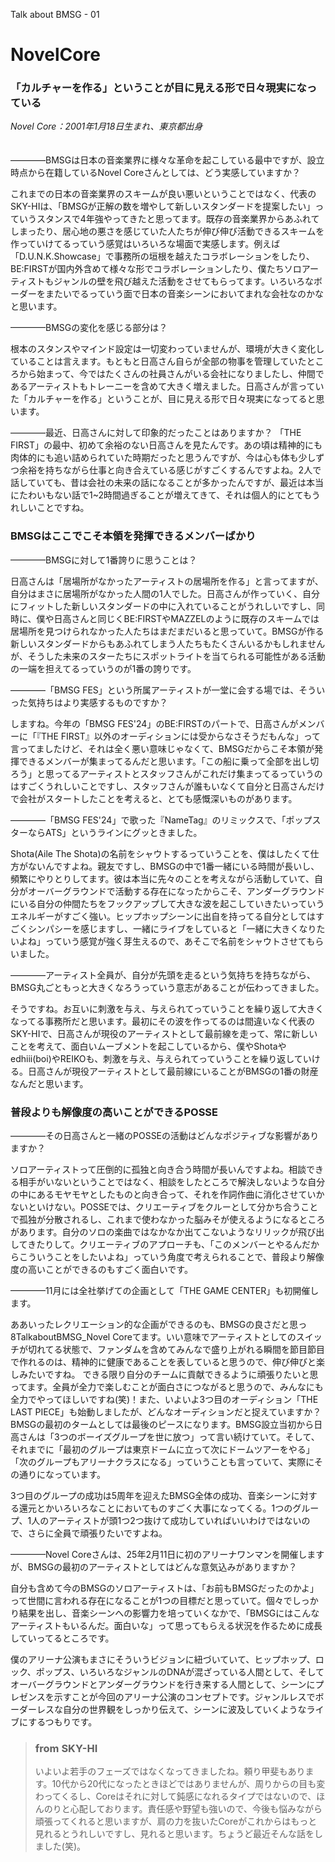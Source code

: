 Talk about BMSG - 01
# NovelCore
### 「カルチャーを作る」ということが目に見える形で日々現実になっている

*Novel Core：2001年1月18日生まれ、東京都出身*
<br/><br/><br/>
————BMSGは日本の音楽業界に様々な革命を起こしている最中ですが、設立時点から在籍しているNovel Coreさんとしては、どう実感していますか？

これまでの日本の音楽業界のスキームが良い悪いということではなく、代表のSKY-HIは、「BMSGが正解の数を増やして新しいスタンダードを提案したい」っていうスタンスで4年強やってきたと思ってます。既存の音楽業界からあふれてしまったり、居心地の悪さを感じていた人たちが伸び伸び活動できるスキームを作っていけてるっていう感覚はいろいろな場面で実感します。例えば「D.U.N.K.Showcase」で事務所の垣根を越えたコラボレーションをしたり、BE:FIRSTが国内外含めて様々な形でコラボレーションしたり、僕たちソロアーティストもジャンルの壁を飛び越えた活動をさせてもらってます。いろいろなボーダーをまたいでるっていう面で日本の音楽シーンにおいてまれな会社なのかなと思います。

————BMSGの変化を感じる部分は？

根本のスタンスやマインド設定は一切変わっていませんが、環境が大きく変化していることは言えます。もともと日高さん自らが全部の物事を管理していたところから始まって、今ではたくさんの社員さんがいる会社になりましたし、仲間であるアーティストもトレーニーを含めて大きく増えました。日高さんが言っていた「カルチャーを作る」ということが、目に見える形で日々現実になってると思います。

————最近、日高さんに対して印象的だったことはありますか？
「THE FIRST」の最中、初めて余裕のない日高さんを見たんです。あの頃は精神的にも肉体的にも追い詰められていた時期だったと思うんですが、今は心も体も少しずつ余裕を持ちながら仕事と向き合えている感じがすごくするんですよね。2人で話していても、昔は会社の未来の話になることが多かったんですが、最近は本当にたわいもない話で1~2時間過ぎることが増えてきて、それは個人的にとてもうれしいことですね。

### BMSGはここでこそ本領を発揮できるメンバーばかり

————BMSGに対して1番誇りに思うことは？

日高さんは「居場所がなかったアーティストの居場所を作る」と言ってますが、自分はまさに居場所がなかった人間の1人でした。日高さんが作っていく、自分にフィットした新しいスタンダードの中に入れていることがうれしいですし、同時に、僕や日高さんと同じくBE:FIRSTやMAZZELのように既存のスキームでは居場所を見つけられなかった人たちはまだまだいると思っていて。BMSGが作る新しいスタンダードからもあふれてしまう人たちもたくさんいるかもしれませんが、そうした未来のスターたちにスポットライトを当てられる可能性がある活動の一端を担えてるっていうのが1番の誇りです。

————「BMSG FES」という所属アーティストが一堂に会する場では、そういった気持ちはより実感するものですか？

しますね。今年の「BMSG FES'24」のBE:FIRSTのパートで、日高さんがメンバーに「『THE FIRST』以外のオーディションには受からなさそうだもんな」って言ってましたけど、それは全く悪い意味じゃなくて、BMSGだからこそ本領が発揮できるメンバーが集まってるんだと思います。「この船に乗って全部を出し切ろう」と思ってるアーティストとスタッフさんがこれだけ集まってるっていうのはすごくうれしいことですし、スタッフさんが誰もいなくて自分と日高さんだけで会社がスタートしたことを考えると、とても感慨深いものがあります。

————「BMSG FES'24」で歌った『NameTag』のリミックスで、「ポップスターならATS」というラインにグッときました。

Shota(Aile The Shota)の名前をシャウトするっていうことを、僕はしたくて仕方がないんですよね。親友ですし、BMSGの中で1番一緒にいる時間が長いし、頻繁にやりとりしてます。彼は本当に先々のことを考えながら活動していて、自分がオーバーグラウンドで活動する存在になったからこそ、アンダーグラウンドにいる自分の仲間たちをフックアップして大きな波を起こしていきたいっていうエネルギーがすごく強い。ヒップホップシーンに出自を持ってる自分としてはすごくシンパシーを感じますし、一緒にライブをしていると「一緒に大きくなりたいよね」っていう感覚が強く芽生えるので、あそこで名前をシャウトさせてもらいました。

————アーティスト全員が、自分が先頭を走るという気持ちを持ちながら、BMSG丸ごともっと大きくなろうっていう意志があることが伝わってきました。

そうですね。お互いに刺激を与え、与えられてっていうことを繰り返して大きくなってる事務所だと思います。最初にその波を作ってるのは間違いなく代表のSKY-HIで、日高さんが現役のアーティストとして最前線を走って、常に新しいことを考えて、面白いムーブメントを起こしているから、僕やShotaやedhiii(boi)やREIKOも、刺激を与え、与えられてっていうことを繰り返していける。日高さんが現役アーティストとして最前線にいることがBMSGの1番の財産なんだと思います。

### 普段よりも解像度の高いことができるPOSSE

————その日高さんと一緒のPOSSEの活動はどんなポジティブな影響がありますか？

ソロアーティストって圧倒的に孤独と向き合う時間が長いんですよね。相談できる相手がいないということではなく、相談をしたところで解決しないような自分の中にあるモヤモヤとしたものと向き合って、それを作詞作曲に消化させていかないといけない。POSSEでは、クリエーティブをクルーとして分かち合うことで孤独が分散されるし、これまで使わなかった脳みそが使えるようになるところがあります。自分のソロの楽曲ではなかなか出てこないようなリリックが飛び出してきたりして。クリエーティブのアプローチも、「このメンバーとやるんだからこういうことをしたいよね」っていう角度で考えられることで、普段より解像度の高いことができるのもすごく面白いです。

————11月には全社挙げての企画として「THE GAME CENTER」も初開催します。

ああいったレクリエーション的な企画ができるのも、BMSGの良さだと思っ8TalkaboutBMSG_Novel Coreてます。いい意味でアーティストとしてのスイッチが切れてる状態で、ファンダムを含めてみんなで盛り上がれる瞬間を節目節目で作れるのは、精神的に健康であることを表していると思うので、伸び伸びと楽しみたいですね。
できる限り自分のチームに貢献できるように頑張りたいと思ってます。全員が全力で楽しむことが面白さにつながると思うので、みんなにも全力でやってほしいですね(笑)！また、いよいよ3つ目のオーディション「THE LAST PIECE」も始動しましたが、どんなオーディションだと捉えていますか？BMSGの最初のタームとしては最後のピースになります。BMSG設立当初から日高さんは「3つのボーイズグループを世に放つ」って言い続けていて。そして、それまでに「最初のグループは東京ドームに立って次にドームツアーをやる」「次のグループもアリーナクラスになる」っていうことも言っていて、実際にその通りになっています。

3つ目のグループの成功は5周年を迎えたBMSG全体の成功、音楽シーンに対する還元とかいろいろなことにおいてものすごく大事になってくる。1つのグループ、1人のアーティストが頭1つ2つ抜けて成功していればいいわけではないので、さらに全員で頑張りたいですよね。

————Novel Coreさんは、25年2月11日に初のアリーナワンマンを開催しますが、BMSGの最初のアーティストとしてはどんな意気込みがありますか？

自分も含めて今のBMSGのソロアーティストは、「お前もBMSGだったのかよ」って世間に言われる存在になることが1つの目標だと思っていて。個々でしっかり結果を出し、音楽シーンへの影響力を培っていくなかで、「BMSGにはこんなアーティストもいるんだ。面白いな」って思ってもらえる状況を作るために成長していってるところです。

僕のアリーナ公演もまさにそういうビジョンに紐づいていて、ヒップホップ、ロック、ポップス、いろいろなジャンルのDNAが混ざっている人間として、そしてオーバーグラウンドとアンダーグラウンドを行き来する人間として、シーンにプレゼンスを示すことが今回のアリーナ公演のコンセプトです。ジャンルレスでボーダーレスな自分の世界観をしっかり伝えて、シーンに波及していくようなライブにするつもりです。


> ### from SKY-HI
> いよいよ若手のフェーズではなくなってきましたね。頼り甲斐もあります。10代から20代になったときほどではありませんが、周りからの目も変わってくるし、Coreはそれに対して鈍感になれるタイプではないので、ほんのりと心配しております。責任感や野望も強いので、今後も悩みながら頑張ってくれると思いますが、肩の力を抜いたCoreがこれからはもっと見れるとうれしいですし、見れると思います。ちょうど最近そんな話をしました(笑)。
